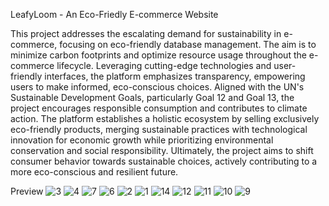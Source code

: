 LeafyLoom - An Eco-Friedly E-commerce Website

This project addresses the escalating demand for sustainability in e-commerce, focusing on eco-friendly database management. The aim is to minimize carbon footprints and optimize resource usage throughout the e-commerce lifecycle. Leveraging cutting-edge technologies and user-friendly interfaces, the platform emphasizes transparency, empowering users to make informed, eco-conscious choices. Aligned with the UN's Sustainable Development Goals, particularly Goal 12 and Goal 13, the project encourages responsible consumption and contributes to climate action. The platform establishes a holistic ecosystem by selling exclusively eco-friendly products, merging sustainable practices with technological innovation for economic growth while prioritizing environmental conservation and social responsibility. Ultimately, the project aims to shift consumer behavior towards sustainable choices, actively contributing to a more eco-conscious and resilient future.



Preview
![3](https://github.com/joel6124/LeafyLoom_Ecomm_Project/assets/117291545/6d1f20cc-24b6-46c9-8578-cff5c1d19c63)
![4](https://github.com/joel6124/LeafyLoom_Ecomm_Project/assets/117291545/dd64f895-8016-4e87-a206-a672b9758bcd)
![7](https://github.com/joel6124/LeafyLoom_Ecomm_Project/assets/117291545/58bc6aab-d3f1-4cb4-828a-b913e8c3c17b)
![6](https://github.com/joel6124/LeafyLoom_Ecomm_Project/assets/117291545/3fa915e1-16a7-41aa-b8d5-de092d7256e0)
![2](https://github.com/joel6124/LeafyLoom_Ecomm_Project/assets/117291545/3694be77-abf6-4361-b51b-49a1812748f8)
![1](https://github.com/joel6124/LeafyLoom_Ecomm_Project/assets/117291545/e9b3a3df-a584-4346-aaa4-3494c2f65bbf)
![14](https://github.com/joel6124/LeafyLoom_Ecomm_Project/assets/117291545/41eaf85c-89a0-494e-a99c-9c69ed53e1b0)
![12](https://github.com/joel6124/LeafyLoom_Ecomm_Project/assets/117291545/e40bdff0-451f-494d-b87c-c63028a108b9)
![11](https://github.com/joel6124/LeafyLoom_Ecomm_Project/assets/117291545/b03230b4-b534-4e2f-9ac9-7dbb8c8379d8)
![10](https://github.com/joel6124/LeafyLoom_Ecomm_Project/assets/117291545/1f1bbf8f-7920-4307-b1a6-dbe4bb32283c)
![9](https://github.com/joel6124/LeafyLoom_Ecomm_Project/assets/117291545/10caf2ad-d00a-4238-82e6-3248c28b2740)
